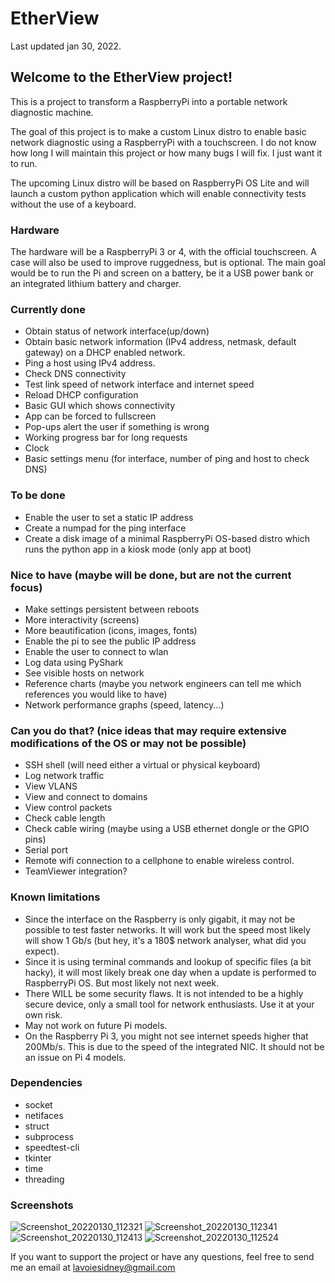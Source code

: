 # EtherView
Last updated jan 30, 2022.

## Welcome to the EtherView project!

This is a project to transform a RaspberryPi into a portable network diagnostic machine.

The goal of this project is to make a custom Linux distro to enable basic network diagnostic using a RaspberryPi with a touchscreen.
I do not know how long I will maintain this project or how many bugs I will fix. I just want it to run.

The upcoming Linux distro will be based on RaspberryPi OS Lite and will launch a custom python application 
which will enable connectivity tests without the use of a keyboard.

### Hardware
The hardware will be a RaspberryPi 3 or 4, with the official touchscreen. A case will also be used to improve ruggedness, but is optional.
The main goal would be to run the Pi and screen on a battery, be it a USB power bank or an integrated lithium battery and charger.

### Currently done
- Obtain status of network interface(up/down)
- Obtain basic network information (IPv4 address, netmask, default gateway) on a DHCP enabled network.
- Ping a host using IPv4 address.
- Check DNS connectivity
- Test link speed of network interface and internet speed
- Reload DHCP configuration
- Basic GUI which shows connectivity
- App can be forced to fullscreen
- Pop-ups alert the user if something is wrong
- Working progress bar for long requests
- Clock
- Basic settings menu (for interface, number of ping and host to check DNS)

### To be done
- Enable the user to set a static IP address
- Create a numpad for the ping interface
- Create a disk image of a minimal RaspberryPi OS-based distro which runs the python app in a kiosk mode (only app at boot)

### Nice to have (maybe will be done, but are not the current focus)
- Make settings persistent between reboots
- More interactivity (screens)
- More beautification (icons, images, fonts)
- Enable the pi to see the public IP address
- Enable the user to connect to wlan
- Log data using PyShark
- See visible hosts on network
- Reference charts (maybe you network engineers can tell me which references you would like to have)
- Network performance graphs (speed, latency...)

### Can you do that? (nice ideas that may require extensive modifications of the OS or may not be possible)
- SSH shell (will need either a virtual or physical keyboard)
- Log network traffic
- View VLANS
- View and connect to domains
- View control packets
- Check cable length
- Check cable wiring (maybe using a USB ethernet dongle or the GPIO pins)
- Serial port
- Remote wifi connection to a cellphone to enable wireless control.
- TeamViewer integration?

### Known limitations
- Since the interface on the Raspberry is only gigabit, it may not be possible to test faster networks. 
  It will work but the speed most likely will show 1 Gb/s (but hey, it's a 180$ network analyser, what did you expect).
- Since it is using terminal commands and lookup of specific files (a bit hacky), it will most likely break one day when a update is performed to RaspberryPi OS. But most likely not next week.
- There WILL be some security flaws. It is not intended to be a highly secure device, only a small tool for network enthusiasts. Use it at your own risk.
- May not work on future Pi models.
- On the Raspberry Pi 3, you might not see internet speeds higher that 200Mb/s. This is due to the speed of the integrated NIC. It should not be an issue on Pi 4 models.

### Dependencies
- socket
- netifaces
- struct
- subprocess
- speedtest-cli
- tkinter
- time
- threading
  
### Screenshots
![Screenshot_20220130_112321](https://user-images.githubusercontent.com/76972727/151708011-c2393f9e-93dc-4333-b959-beb668515e1f.png)
![Screenshot_20220130_112341](https://user-images.githubusercontent.com/76972727/151708012-71127d59-1efa-4792-9bc7-33fa156a3ecd.png)
![Screenshot_20220130_112413](https://user-images.githubusercontent.com/76972727/151708013-1047f1a5-5f26-473e-98e1-2bf2fc230053.png)
![Screenshot_20220130_112524](https://user-images.githubusercontent.com/76972727/151708014-1b6e847b-3ad3-4556-afcf-78a89e3a6efb.png)

If you want to support the project or have any questions, feel free to send me an email at lavoiesidney@gmail.com

